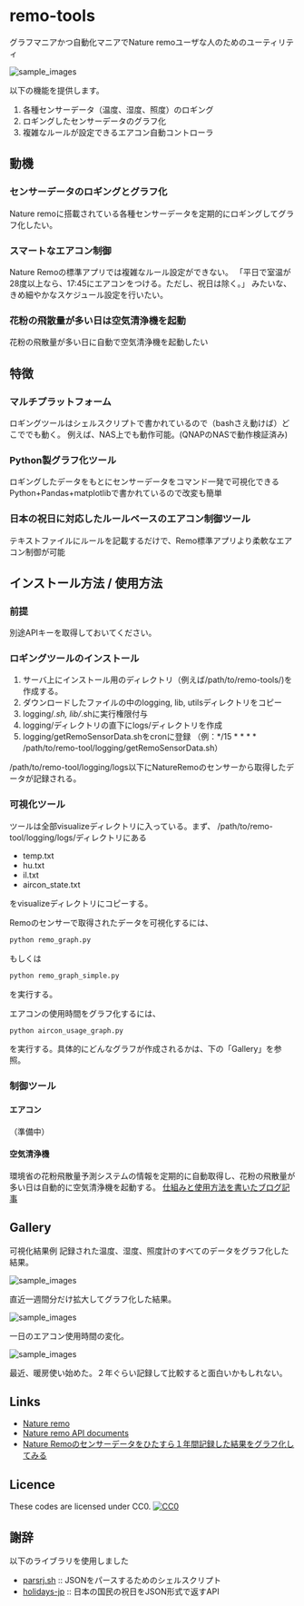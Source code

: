 # remo-tools
 グラフマニアかつ自動化マニアでNature remoユーザな人のためのユーティリティ

![sample_images](https://github.com/mixsoda/remo-tools/blob/master/images/visualize_sensor_data_all.png?raw=true "sample")


以下の機能を提供します。
1. 各種センサーデータ（温度、湿度、照度）のロギング
2. ロギングしたセンサーデータのグラフ化
3. 複雑なルールが設定できるエアコン自動コントローラ

## 動機
### センサーデータのロギングとグラフ化
Nature remoに搭載されている各種センサーデータを定期的にロギングしてグラフ化したい。

### スマートなエアコン制御
Nature Remoの標準アプリでは複雑なルール設定ができない。
「平日で室温が28度以上なら、17:45にエアコンをつける。ただし、祝日は除く。」
みたいな、きめ細やかなスケジュール設定を行いたい。

### 花粉の飛散量が多い日は空気清浄機を起動
花粉の飛散量が多い日に自動で空気清浄機を起動したい

## 特徴
### マルチプラットフォーム
ロギングツールはシェルスクリプトで書かれているので（bashさえ動けば）どこででも動く。
例えば、NAS上でも動作可能。(QNAPのNASで動作検証済み)

### Python製グラフ化ツール
ロギングしたデータをもとにセンサーデータをコマンド一発で可視化できる
Python+Pandas+matplotlibで書かれているので改変も簡単

### 日本の祝日に対応したルールベースのエアコン制御ツール
テキストファイルにルールを記載するだけで、Remo標準アプリより柔軟なエアコン制御が可能

## インストール方法 / 使用方法
### 前提
別途APIキーを取得しておいてください。

### ロギングツールのインストール
1. サーバ上にインストール用のディレクトリ（例えば/path/to/remo-tools/)を作成する。
2. ダウンロードしたファイルの中のlogging, lib, utilsディレクトリをコピー
3. logging/*.sh, lib/*.shに実行権限付与
4. logging/ディレクトリの直下にlogs/ディレクトリを作成
5. logging/getRemoSensorData.shをcronに登録
（例：*/15 * * * * /path/to/remo-tool/logging/getRemoSensorData.sh）

/path/to/remo-tool/logging/logs以下にNatureRemoのセンサーから取得したデータが記録される。

### 可視化ツール
ツールは全部visualizeディレクトリに入っている。まず、
/path/to/remo-tool/logging/logs/ディレクトリにある
- temp.txt
- hu.txt
- il.txt
- aircon_state.txt

をvisualizeディレクトリにコピーする。

Remoのセンサーで取得されたデータを可視化するには、
```sh
python remo_graph.py
```
もしくは
```sh
python remo_graph_simple.py
```

を実行する。

エアコンの使用時間をグラフ化するには、
```sh
python aircon_usage_graph.py
```
を実行する。具体的にどんなグラフが作成されるかは、下の「Gallery」を参照。


### 制御ツール
#### エアコン
（準備中）

#### 空気清浄機
環境省の花粉飛散量予測システムの情報を定期的に自動取得し、花粉の飛散量が多い日は自動的に空気清浄機を起動する。
[仕組みと使用方法を書いたブログ記事](https://zlog.hateblo.jp/entry/2019/03/19/nature-remo-aircleaner)

## Gallery
可視化結果例
記録された温度、湿度、照度計のすべてのデータをグラフ化した結果。

![sample_images](https://github.com/mixsoda/remo-tools/blob/master/images/visualize_sensor_data_all.png?raw=true "sample")

直近一週間分だけ拡大してグラフ化した結果。

![sample_images](https://github.com/mixsoda/remo-tools/blob/master/images/visualize_sensor_data_week.png?raw=true "sample")

一日のエアコン使用時間の変化。

![sample_images](https://github.com/mixsoda/remo-tools/blob/master/images/air-con_optime.png?raw=true "sample")

最近、暖房使い始めた。２年ぐらい記録して比較すると面白いかもしれない。

## Links
- [Nature remo](https://nature.global/)
- [Nature remo API documents](https://developer.nature.global/)
- [Nature Remoのセンサーデータをひたすら１年間記録した結果をグラフ化してみる](https://zlog.hateblo.jp/entry/2018/11/08/200000)

## Licence
These codes are licensed under CC0.
[![CC0](http://i.creativecommons.org/p/zero/1.0/88x31.png "CC0")](http://creativecommons.org/publicdomain/zero/1.0/deed.ja)

## 謝辞
以下のライブラリを使用しました
- [parsrj.sh](https://github.com/ShellShoccar-jpn/Parsrs) :: JSONをパースするためのシェルスクリプト
- [holidays-jp](https://github.com/holidays-jp) :: 日本の国民の祝日をJSON形式で返すAPI